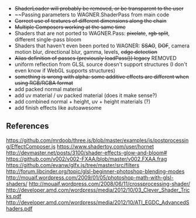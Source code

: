 - ~~ShaderLoader will probably be removed, or be transparent to the user~~
- ~~Passing parameters to WAGNER.ShaderPass from main code
- ~~Correct use of textures of different dimensions along the chain~~
- ~~Multiple Composers working at the same time~~
- Shaders that are not ported to WAGNER.Pass: ~~pixelate~~, ~~rgb split~~, different single-pass bloom
- Shaders that haven't even been ported to WAGNER: ~~SSAO~~, ~~DOF~~, camera motion blur, directional blur, gamma, levels, ~~edge detection~~
- ~~Alias definition of passes (previously loadPass()) legacy~~ REMOVED
- uniform reflection from GLSL source doesn't support structures (I don't even know if WebGL supports structures)
- ~~something is wrong with alpha: some additive effects are different when using RGB/RGBA format~~
- add packed normal material
- add uv material / uv packed material (does it make sense?)
- add combined normal + height, uv + height materials (?)
- add finish effects like autoawesome

References
----------

https://github.com/mrdoob/three.js/blob/master/examples/js/postprocessing/EffectComposer.js
https://www.shadertoy.com/user/hornet
http://devmaster.net/posts/3100/shader-effects-glow-and-bloom#
https://github.com/v002/v002-FXAA/blob/master/v002.FXAA.frag
https://github.com/evanw/glfx.js/tree/master/src/filters
http://forum.libcinder.org/topic/glsl-beginner-photoshop-blending-modes
http://mouaif.wordpress.com/2009/01/05/photoshop-math-with-glsl-shaders/
http://mouaif.wordpress.com/2008/06/11/crossprocessing-shader/
http://developer.amd.com/wordpress/media/2012/10/03_Clever_Shader_Tricks.pdf
http://developer.amd.com/wordpress/media/2012/10/ATI_EGDC_AdvancedShaders.pdf
